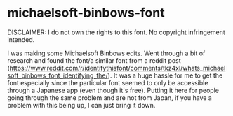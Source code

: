 # michaelsoft-binbows-font

DISCLAIMER: I do not own the rights to this font. No copyright infringement intended.

I was making some Michaelsoft Binbows edits. Went through a bit of research and found the font/a similar font from a reddit post (https://www.reddit.com/r/identifythisfont/comments/tkz4xl/whats_michaelsoft_binbows_font_identifying_the/). It was a huge hassle for me to get the font especially since the particular font seemed to only be accessible through a Japanese app (even though it's free). Putting it here for people going through the same problem and are not from Japan, if you have a problem with this being up, I can just bring it down.
